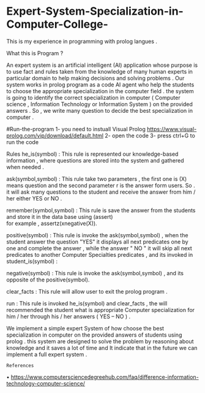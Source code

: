 # Expert-System-Specialization-in-Computer-College-
This is my experience in programming with prolog langues .

What this is Program ? 

An expert system is an artificial intelligent (AI) application whose purpose is to use fact and rules taken from the knowledge of many human experts in particular domain to help making decisions and solving problems .  Our system works in prolog program as a code  AI agent who help the students to choose the appropriate specialization in the computer field . the system is going to identify the correct  specialization in computer ( Computer science , Information Technology or Information System ) on the provided answers .  So , we write many question to decide the best specialization in computer . 

#Run-the-program
1- you need to instuall Visual Prolog 
https://www.visual-prolog.com/vip/download/default.html
2- open the code 
3- press ctrl+G to run the code

  Rules
he_is(symbol) :
        This rule is represented our knowledge-based  information , where questions are stored into the system and gathered when needed .

ask(symbol,symbol) :
     This rule take two parameters  , the first one is (X) means question and the second parameter r is  the answer form users.  So . it will ask many questions to the student and receive the answer  from him / her  either YES or NO  .

remember(symbol,symbol) :
     This rule is save the answer from the students and store it in the data base using (assert)  
for example , assertz(xnegative(X)).

positive(symbol) :
       This rule is invoke the ask(symbol,symbol) , when the student answer the question "YES" it displays all next predicates  one by one  and complete the answer , while the answer 
" NO " it will skip all next predicates to another Computer Specialties predicates , and its invoked in student_is(symbol) :

negative(symbol) : 
       This rule is invoke the ask(symbol,symbol) , and its opposite of the positive(symbol).


clear_facts :
      This rule will allow user to exit the prolog program .

run :
      This rule  is invoked he_is(symbol) and clear_facts  , the will recommended  the student what is appropriate Computer specialization  for him / her  through his / her answers ( YES – NO ) .


We implement a simple expert System of how choose the best specialization in computer on the provided answers of students using prolog . this system are designed to solve the problem by reasoning about knowledge and it saves a lot of time and It indicate that in the future we can implement a full expert system . 


	References 
•	https://www.computersciencedegreehub.com/faq/difference-information-technology-computer-science/








